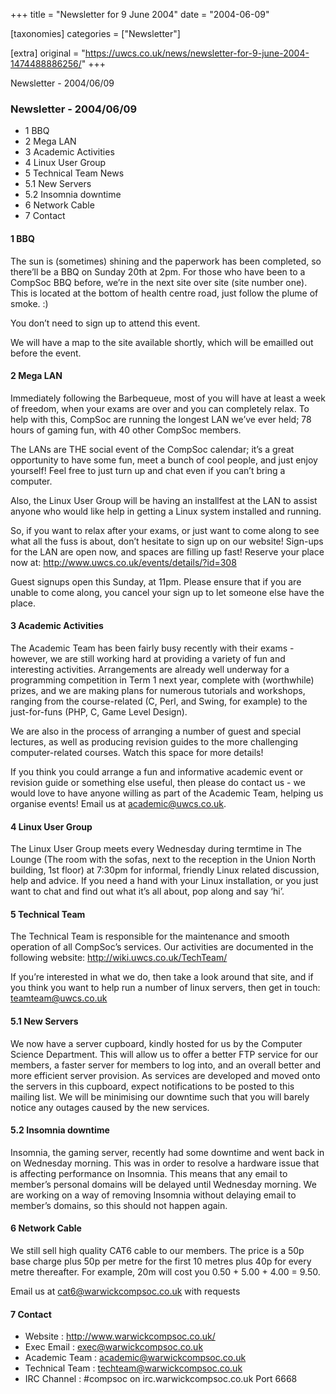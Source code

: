 +++
title = "Newsletter for 9 June 2004"
date = "2004-06-09"

[taxonomies]
categories = ["Newsletter"]

[extra]
original = "https://uwcs.co.uk/news/newsletter-for-9-june-2004-1474488886256/"
+++

Newsletter - 2004/06/09

### Newsletter - 2004/06/09

  - 1 BBQ
  - 2 Mega LAN
  - 3 Academic Activities
  - 4 Linux User Group
  - 5 Technical Team News
  - 5.1 New Servers
  - 5.2 Insomnia downtime
  - 6 Network Cable
  - 7 Contact

#### 1 BBQ

The sun is (sometimes) shining and the paperwork has been completed, so there’ll be a BBQ on Sunday 20th at 2pm. For those who have been to a CompSoc BBQ before, we’re in the next site over site (site number one). This is located at the bottom of health centre road, just follow the plume of smoke. :)

You don’t need to sign up to attend this event.

We will have a map to the site available shortly, which will be emailled out before the event.

#### 2 Mega LAN

Immediately following the Barbequeue, most of you will have at least a week of freedom, when your exams are over and you can completely relax. To help with this, CompSoc are running the longest LAN we’ve ever held; 78 hours of gaming fun, with 40 other CompSoc members.

The LANs are THE social event of the CompSoc calendar; it’s a great opportunity to have some fun, meet a bunch of cool people, and just enjoy yourself\! Feel free to just turn up and chat even if you can’t bring a computer.

Also, the Linux User Group will be having an installfest at the LAN to assist anyone who would like help in getting a Linux system installed and running.

So, if you want to relax after your exams, or just want to come along to see what all the fuss is about, don’t hesitate to sign up on our website\! Sign-ups for the LAN are open now, and spaces are filling up fast\! Reserve your place now at: http://www.uwcs.co.uk/events/details/?id=308

Guest signups open this Sunday, at 11pm. Please ensure that if you are unable to come along, you cancel your sign up to let someone else have the place.

#### 3 Academic Activities

The Academic Team has been fairly busy recently with their exams - however, we are still working hard at providing a variety of fun and interesting activities. Arrangements are already well underway for a programming competition in Term 1 next year, complete with (worthwhile) prizes, and we are making plans for numerous tutorials and workshops, ranging from the course-related (C, Perl, and Swing, for example) to the just-for-funs (PHP, C<span class="underline"></span>, Game Level Design).

We are also in the process of arranging a number of guest and special lectures, as well as producing revision guides to the more challenging computer-related courses. Watch this space for more details\!

If you think you could arrange a fun and informative academic event or revision guide or something else useful, then please do contact us - we would love to have anyone willing as part of the Academic Team, helping us organise events\! Email us at academic@uwcs.co.uk.

#### 4 Linux User Group

The Linux User Group meets every Wednesday during termtime in The Lounge (The room with the sofas, next to the reception in the Union North building, 1st floor) at 7:30pm for informal, friendly Linux related discussion, help and advice. If you need a hand with your Linux installation, or you just want to chat and find out what it’s all about, pop along and say ‘hi’.

#### 5 Technical Team

The Technical Team is responsible for the maintenance and smooth operation of all CompSoc’s services. Our activities are documented in the following website: http://wiki.uwcs.co.uk/TechTeam/

If you’re interested in what we do, then take a look around that site, and if you think you want to help run a number of linux servers, then get in touch: teamteam@uwcs.co.uk

#### 5.1 New Servers

We now have a server cupboard, kindly hosted for us by the Computer Science Department. This will allow us to offer a better FTP service for our members, a faster server for members to log into, and an overall better and more efficient server provision. As services are developed and moved onto the servers in this cupboard, expect notifications to be posted to this mailing list. We will be minimising our downtime such that you will barely notice any outages caused by the new services.

#### 5.2 Insomnia downtime

Insomnia, the gaming server, recently had some downtime and went back in on Wednesday morning. This was in order to resolve a hardware issue that is affecting performance on Insomnia. This means that any email to member’s personal domains will be delayed until Wednesday morning. We are working on a way of removing Insomnia without delaying email to member’s domains, so this should not happen again.

#### 6 Network Cable

We still sell high quality CAT6 cable to our members. The price is a 50p base charge plus 50p per metre for the first 10 metres plus 40p for every metre thereafter. For example, 20m will cost you 0.50 + 5.00 + 4.00 = 9.50.

Email us at cat6@warwickcompsoc.co.uk with requests

#### 7 Contact

  - Website : http://www.warwickcompsoc.co.uk/
  - Exec Email : exec@warwickcompsoc.co.uk
  - Academic Team : academic@warwickcompsoc.co.uk
  - Technical Team : techteam@warwickcompsoc.co.uk
  - IRC Channel : \#compsoc on irc.warwickcompsoc.co.uk Port 6668
